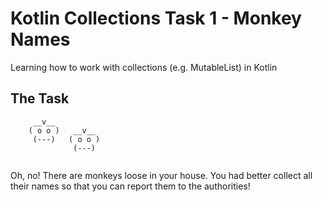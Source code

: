 # Kotlin Collections Task 1 - Monkey Names

Learning how to work with collections (e.g. MutableList) in Kotlin

## The Task

```
     __v__
    ( o o )   __v__
     (---)   ( o o )
              (---)
 
```

Oh, no! There are monkeys loose in your house. You had better collect all their names so that you can report them to the authorities!
